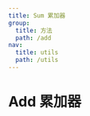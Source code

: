 ```yaml
---
title: Sum 累加器
group:
  title: 方法
  path: /add
nav:
  title: utils
  path: /utils
---
```


# Add 累加器

